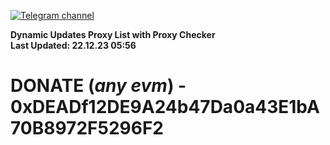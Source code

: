 [![Telegram channel](https://img.shields.io/endpoint?url=https://runkit.io/damiankrawczyk/telegram-badge/branches/master?url=https://t.me/n4z4v0d)](https://t.me/n4z4v0d) 

**Dynamic Updates Proxy List with Proxy Checker**  
**Last Updated: 22.12.23 05:56**

# DONATE (_any evm_) - 0xDEADf12DE9A24b47Da0a43E1bA70B8972F5296F2
